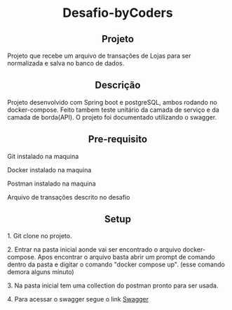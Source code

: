 <h1 align="center">Desafio-byCoders</h1>

<h2 align="center">Projeto</h2>
<p>Projeto que recebe um arquivo de transações de Lojas para ser normalizada e salva no banco de dados.</p>

<h2 align="center">Descrição</h2>
<p>Projeto desenvolvido com Spring boot e postgreSQL, ambos rodando no docker-compose. Feito tambem teste unitário da camada de serviço e da camada de borda(API). 
O projeto foi documentado utilizando o swagger.</p>

<h2 align="center">Pre-requisito</h2>
<p>Git instalado na maquina</p>
<p>Docker instalado na maquina</p>
<p>Postman instalado na maquina</p>
<p>Arquivo de transações descrito no desafio</p>

<h2 align="center">Setup</h2>
<p>1. Git clone no projeto.</p>
<p>2. Entrar na pasta inicial aonde vai ser encontrado o arquivo docker-compose. Apos encontrar o arquivo basta abrir um prompt de comando dentro da pasta e digitar o comando "docker compose up". (esse comando demora alguns minuto)</p>
<p>3. Na pasta inicial tem uma collection do postman pronto para ser usada.</p>
<p>4. Para acessar o swagger segue o link <a href="http://localhost:8080/swagger-ui/">Swagger</a> </p>

